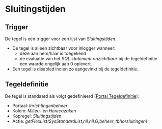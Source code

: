 # Sluitingstijden

## Trigger

De tegel is een trigger voor een lijst van *Sluitingstijden*.

* De tegel is alleen zichtbaar voor inlogger wanneer:
  * deze aan hem/haar is toegekend
  * de evaluatie van het *SQL statement onzichtbaar* bij de tegeldefinitie een waarde ongelijk aan 0 oplevert.
* Een tegel is disabled indien zo aangevinkt bij de tegeldefinitie.

## Tegeldefinitie

De tegel is standaard als volgt gedefinieerd ([Portal Tegeldefinitie](/docs/instellen_inrichten/portaldefinitie/portal_tegel.md)):

* Portaal: *Inrichtingenbeheer*
* Kolom: *Milieu- en Horecazaken*
* Kopregel: *Sluitingstijden*
* Actie: *getFlexList(SysStandardList,nil,nil,G,beheer_tbhorsluitingen)*
